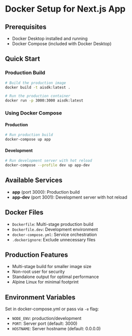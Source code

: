 # Docker Setup for Next.js App

## Prerequisites
- Docker Desktop installed and running
- Docker Compose (included with Docker Desktop)

## Quick Start

### Production Build
```bash
# Build the production image
docker build -t aisdk:latest .

# Run the production container
docker run -p 3000:3000 aisdk:latest
```

### Using Docker Compose

#### Production
```bash
# Run production build
docker-compose up app
```

#### Development
```bash
# Run development server with hot reload
docker-compose --profile dev up app-dev
```

## Available Services

- **app** (port 3000): Production build
- **app-dev** (port 3001): Development server with hot reload

## Docker Files

- `Dockerfile`: Multi-stage production build
- `Dockerfile.dev`: Development environment
- `docker-compose.yml`: Service orchestration
- `.dockerignore`: Exclude unnecessary files

## Production Features

- Multi-stage build for smaller image size
- Non-root user for security
- Standalone output for optimal performance
- Alpine Linux for minimal footprint

## Environment Variables

Set in docker-compose.yml or pass via `-e` flag:
- `NODE_ENV`: production/development
- `PORT`: Server port (default: 3000)
- `HOSTNAME`: Server hostname (default: 0.0.0.0)